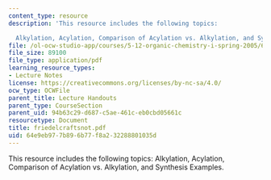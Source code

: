 ```yaml
---
content_type: resource
description: 'This resource includes the following topics:

  Alkylation, Acylation, Comparison of Acylation vs. Alkylation, and Synthesis Examples.'
file: /ol-ocw-studio-app/courses/5-12-organic-chemistry-i-spring-2005/64e9eb977b896b77f8a232288801035d_friedelcraftsnot.pdf
file_size: 89100
file_type: application/pdf
learning_resource_types:
- Lecture Notes
license: https://creativecommons.org/licenses/by-nc-sa/4.0/
ocw_type: OCWFile
parent_title: Lecture Handouts
parent_type: CourseSection
parent_uid: 94b63c29-d687-c5ae-461c-eb0cbd05661c
resourcetype: Document
title: friedelcraftsnot.pdf
uid: 64e9eb97-7b89-6b77-f8a2-32288801035d
---
```

This resource includes the following topics:
Alkylation, Acylation, Comparison of Acylation vs. Alkylation, and Synthesis Examples.